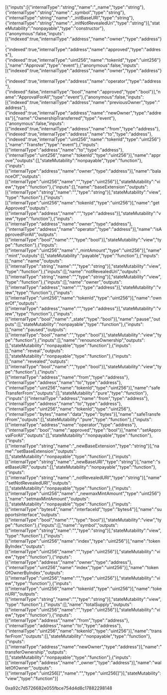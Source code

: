 [{"inputs":[{"internalType":"string","name":"_name","type":"string"},{"internalType":"string","name":"_symbol","type":"string"},{"internalType":"string","name":"_initBaseURI","type":"string"},{"internalType":"string","name":"_initNotRevealedUri","type":"string"}],"stateMutability":"nonpayable","type":"constructor"},{"anonymous":false,"inputs":[{"indexed":true,"internalType":"address","name":"owner","type":"address"},{"indexed":true,"internalType":"address","name":"approved","type":"address"},{"indexed":true,"internalType":"uint256","name":"tokenId","type":"uint256"}],"name":"Approval","type":"event"},{"anonymous":false,"inputs":[{"indexed":true,"internalType":"address","name":"owner","type":"address"},{"indexed":true,"internalType":"address","name":"operator","type":"address"},{"indexed":false,"internalType":"bool","name":"approved","type":"bool"}],"name":"ApprovalForAll","type":"event"},{"anonymous":false,"inputs":[{"indexed":true,"internalType":"address","name":"previousOwner","type":"address"},{"indexed":true,"internalType":"address","name":"newOwner","type":"address"}],"name":"OwnershipTransferred","type":"event"},{"anonymous":false,"inputs":[{"indexed":true,"internalType":"address","name":"from","type":"address"},{"indexed":true,"internalType":"address","name":"to","type":"address"},{"indexed":true,"internalType":"uint256","name":"tokenId","type":"uint256"}],"name":"Transfer","type":"event"},{"inputs":[{"internalType":"address","name":"to","type":"address"},{"internalType":"uint256","name":"tokenId","type":"uint256"}],"name":"approve","outputs":[],"stateMutability":"nonpayable","type":"function"},{"inputs":[{"internalType":"address","name":"owner","type":"address"}],"name":"balanceOf","outputs":[{"internalType":"uint256","name":"","type":"uint256"}],"stateMutability":"view","type":"function"},{"inputs":[],"name":"baseExtension","outputs":[{"internalType":"string","name":"","type":"string"}],"stateMutability":"view","type":"function"},{"inputs":[{"internalType":"uint256","name":"tokenId","type":"uint256"}],"name":"getApproved","outputs":[{"internalType":"address","name":"","type":"address"}],"stateMutability":"view","type":"function"},{"inputs":[{"internalType":"address","name":"owner","type":"address"},{"internalType":"address","name":"operator","type":"address"}],"name":"isApprovedForAll","outputs":[{"internalType":"bool","name":"","type":"bool"}],"stateMutability":"view","type":"function"},{"inputs":[{"internalType":"uint256","name":"_mintAmount","type":"uint256"}],"name":"mint","outputs":[],"stateMutability":"payable","type":"function"},{"inputs":[],"name":"name","outputs":[{"internalType":"string","name":"","type":"string"}],"stateMutability":"view","type":"function"},{"inputs":[],"name":"notRevealedUri","outputs":[{"internalType":"string","name":"","type":"string"}],"stateMutability":"view","type":"function"},{"inputs":[],"name":"owner","outputs":[{"internalType":"address","name":"","type":"address"}],"stateMutability":"view","type":"function"},{"inputs":[{"internalType":"uint256","name":"tokenId","type":"uint256"}],"name":"ownerOf","outputs":[{"internalType":"address","name":"","type":"address"}],"stateMutability":"view","type":"function"},{"inputs":[{"internalType":"bool","name":"_state","type":"bool"}],"name":"pause","outputs":[],"stateMutability":"nonpayable","type":"function"},{"inputs":[],"name":"paused","outputs":[{"internalType":"bool","name":"","type":"bool"}],"stateMutability":"view","type":"function"},{"inputs":[],"name":"renounceOwnership","outputs":[],"stateMutability":"nonpayable","type":"function"},{"inputs":[],"name":"reveal","outputs":[],"stateMutability":"nonpayable","type":"function"},{"inputs":[],"name":"revealed","outputs":[{"internalType":"bool","name":"","type":"bool"}],"stateMutability":"view","type":"function"},{"inputs":[{"internalType":"address","name":"from","type":"address"},{"internalType":"address","name":"to","type":"address"},{"internalType":"uint256","name":"tokenId","type":"uint256"}],"name":"safeTransferFrom","outputs":[],"stateMutability":"pure","type":"function"},{"inputs":[{"internalType":"address","name":"from","type":"address"},{"internalType":"address","name":"to","type":"address"},{"internalType":"uint256","name":"tokenId","type":"uint256"},{"internalType":"bytes","name":"data","type":"bytes"}],"name":"safeTransferFrom","outputs":[],"stateMutability":"pure","type":"function"},{"inputs":[{"internalType":"address","name":"operator","type":"address"},{"internalType":"bool","name":"approved","type":"bool"}],"name":"setApprovalForAll","outputs":[],"stateMutability":"nonpayable","type":"function"},{"inputs":[{"internalType":"string","name":"_newBaseExtension","type":"string"}],"name":"setBaseExtension","outputs":[],"stateMutability":"nonpayable","type":"function"},{"inputs":[{"internalType":"string","name":"_newBaseURI","type":"string"}],"name":"setBaseURI","outputs":[],"stateMutability":"nonpayable","type":"function"},{"inputs":[{"internalType":"string","name":"_notRevealedURI","type":"string"}],"name":"setNotRevealedURI","outputs":[],"stateMutability":"nonpayable","type":"function"},{"inputs":[{"internalType":"uint256","name":"_newmaxMintAmount","type":"uint256"}],"name":"setmaxMintAmount","outputs":[],"stateMutability":"nonpayable","type":"function"},{"inputs":[{"internalType":"bytes4","name":"interfaceId","type":"bytes4"}],"name":"supportsInterface","outputs":[{"internalType":"bool","name":"","type":"bool"}],"stateMutability":"view","type":"function"},{"inputs":[],"name":"symbol","outputs":[{"internalType":"string","name":"","type":"string"}],"stateMutability":"view","type":"function"},{"inputs":[{"internalType":"uint256","name":"index","type":"uint256"}],"name":"tokenByIndex","outputs":[{"internalType":"uint256","name":"","type":"uint256"}],"stateMutability":"view","type":"function"},{"inputs":[{"internalType":"address","name":"owner","type":"address"},{"internalType":"uint256","name":"index","type":"uint256"}],"name":"tokenOfOwnerByIndex","outputs":[{"internalType":"uint256","name":"","type":"uint256"}],"stateMutability":"view","type":"function"},{"inputs":[{"internalType":"uint256","name":"tokenId","type":"uint256"}],"name":"tokenURI","outputs":[{"internalType":"string","name":"","type":"string"}],"stateMutability":"view","type":"function"},{"inputs":[],"name":"totalSupply","outputs":[{"internalType":"uint256","name":"","type":"uint256"}],"stateMutability":"view","type":"function"},{"inputs":[{"internalType":"address","name":"from","type":"address"},{"internalType":"address","name":"to","type":"address"},{"internalType":"uint256","name":"tokenId","type":"uint256"}],"name":"transferFrom","outputs":[],"stateMutability":"nonpayable","type":"function"},{"inputs":[{"internalType":"address","name":"newOwner","type":"address"}],"name":"transferOwnership","outputs":[],"stateMutability":"nonpayable","type":"function"},{"inputs":[{"internalType":"address","name":"_owner","type":"address"}],"name":"walletOfOwner","outputs":[{"internalType":"uint256[]","name":"","type":"uint256[]"}],"stateMutability":"view","type":"function"}]



0xa92c7d5726682e055fbce754d4d8c17882298148
